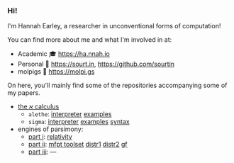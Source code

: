 ### Hi!

I'm Hannah Earley, a researcher in unconventional forms of computation!

You can find more about me and what I'm involved in at:

- Academic 🎓 https://ha.nnah.io
- Personal 👋 https://sourt.in, https://github.com/sourtin
- molpigs 🐷 https://molpi.gs

On here, you'll mainly find some of the repositories accompanying some of my papers.

- [the א calculus](https://arxiv.org/abs/2011.14989)
  - `alethe`: [interpreter](https://github.com/hannah-earley/alethe-repl) [examples](https://github.com/hannah-earley/alethe-examples)
  - `sigma`: [interpreter](https://github.com/hannah-earley/sigma-repl) [examples](https://github.com/hannah-earley/sigma-examples) [syntax](https://github.com/hannah-earley/sigma-syntax)
- engines of parsimony:
  - [part i](https://arxiv.org/abs/2007.03605): [relativity](https://github.com/hannah-earley/revcomp-relativistic-limits)
  - [part ii](https://arxiv.org/abs/2011.04054): [mfpt toolset](https://github.com/hannah-earley/revcomp-synch-rw-mfpt) [distr1](https://github.com/hannah-earley/revcomp-synch-rw-distribution) [distr2](https://github.com/hannah-earley/revcomp-synch-rw-distribution-2) [gf](https://github.com/hannah-earley/revcomp-synch-rw-generating-functions)
  - [part iii](https://arxiv.org/abs/2012.05655): —
